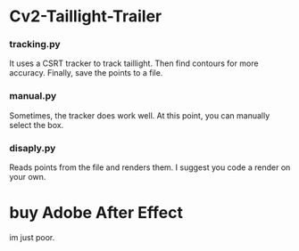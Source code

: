 ﻿# Cv2-Taillight-Trailer
### tracking.py
It uses a CSRT tracker to track taillight. Then find contours for more accuracy. Finally, save the points to a file.
### manual.py
Sometimes, the tracker does work well. At this point, you can manually select the box.
### disaply.py
Reads points from the file and renders them. I suggest you code a render on your own.

# buy Adobe After Effect
im just poor.
